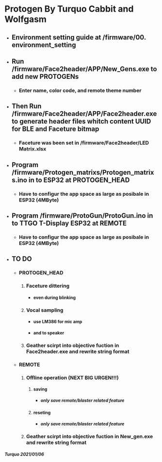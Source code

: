 # Protogen By Turquo Cabbit and Wolfgasm

* ## Environment setting guide at /firmware/00. environment_setting

* ## Run /firmware/Face2header/APP/New_Gens.exe to add new PROTOGENs
    * ### Enter name, color code, and remote theme number

* ## Then Run /firmware/Face2header/APP/Face2header.exe to generate header files whitch content UUID for BLE and Faceture bitmap
    * ### Faceture was been set in /firmware/Face2header/LED Matrix.xlsx

* ## Program /firmware/Protogen_matrixs/Protogen_matrixs.ino in to ESP32 at PROTOGEN_HEAD
    * ### Have to configur the app space as large as posibale in ESP32 (4MByte)

* ## Program /firmware/ProtoGun/ProtoGun.ino in to TTGO T-Display ESP32 at REMOTE
    * ### Have to configur the app space as large as posibale in ESP32 (4MByte)


* ## TO DO
    * ### PROTOGEN_HEAD
        1. ### Faceture dittering
            * #### even during blinking
        2. ### Vocal sampling
            * #### use LM386 for mic amp
            * #### and to speaker      
        3. ### Geather scirpt into objective fuction in Face2header.exe and rewrite string format

    * ### REMOTE
        1. ### Offline operation (NEXT BIG URGEN!!!)
            1. #### saving
                * ##### only save remote/blaster related feature
            2. #### reseting
                * ##### only save remote/blaster related feature
        2. ### Geather scirpt into objective fuction in New_gen.exe and rewrite string format

#####  Turquo   2021/01/06
